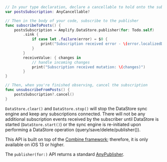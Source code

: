 ```swift
// In your type declaration, declare a cancellable to hold onto the subscription
var postsSubscription: AnyCancellable?

// Then in the body of your code, subscribe to the publisher
func subscribeToPosts() {
    postsSubscription = Amplify.DataStore.publisher(for: Todo.self)
        .sink {
            if case let .failure(error) = $0 {
                print("Subscription received error - \(error.localizedDescription)")
            }
        }
        receiveValue: { changes in
            // handle incoming changes
            print("Subscription received mutation: \(changes)")
        }
}

// Then, when you're finished observing, cancel the subscription
func unsubscribeFromPosts() {
    postsSubscription?.cancel()
}
```

<amplify-callout>

`DataStore.clear()` and `DataStore.stop()` will stop the DataStore sync engine and keep any subscriptions connected. There will not be any additional subscription events received by the subscriber until DataStore is started (`DataStore.start()`) or the sync engine is re-initiated upon performing a DataStore operation (query/save/delete/publisher()).


</amplify-callout>


<amplify-callout>

This API is built on top of the [Combine framework](https://developer.apple.com/documentation/combine); therefore, it is only available on iOS 13 or higher.

The `publisher(for:)` API returns a standard [AnyPublisher](https://developer.apple.com/documentation/combine/anypublisher).

</amplify-callout>
